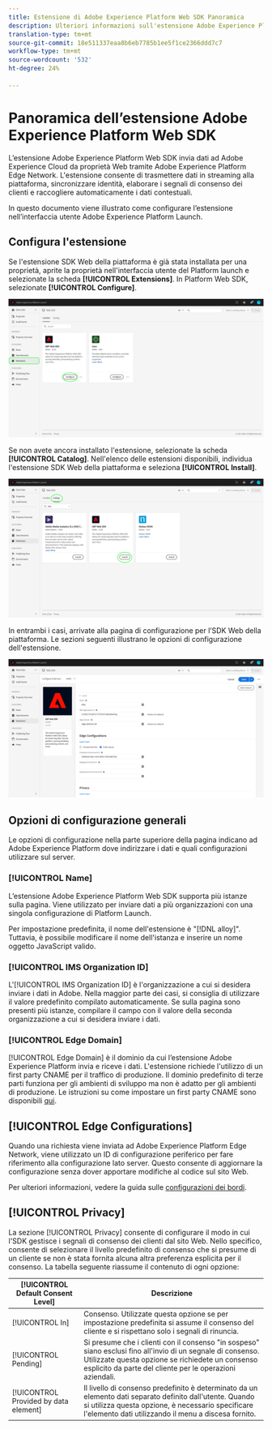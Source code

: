 ```yaml
---
title: Estensione di Adobe Experience Platform Web SDK Panoramica
description: Ulteriori informazioni sull'estensione Adobe Experience Platform Web SDK per  Adobe Experience Platform Launch
translation-type: tm+mt
source-git-commit: 18e511337eaa8b6eb7785b1ee5f1ce2366ddd7c7
workflow-type: tm+mt
source-wordcount: '532'
ht-degree: 24%

---
```



# Panoramica dell’estensione Adobe Experience Platform Web SDK

L’estensione Adobe Experience Platform Web SDK invia dati ad Adobe Experience Cloud da proprietà Web tramite Adobe Experience Platform Edge Network. L&#39;estensione consente di trasmettere dati in streaming alla piattaforma, sincronizzare identità, elaborare i segnali di consenso dei clienti e raccogliere automaticamente i dati contestuali.

In questo documento viene illustrato come configurare l’estensione nell’interfaccia utente  Adobe Experience Platform Launch.

## Configura l&#39;estensione

Se l&#39;estensione SDK Web della piattaforma è già stata installata per una proprietà, aprite la proprietà nell&#39;interfaccia utente del Platform launch e selezionate la scheda **[!UICONTROL Extensions]**. In Platform Web SDK, selezionate **[!UICONTROL Configure]**.

![](../images/extension/overview/configure.png)

Se non avete ancora installato l&#39;estensione, selezionate la scheda **[!UICONTROL Catalog]**. Nell&#39;elenco delle estensioni disponibili, individua l&#39;estensione SDK Web della piattaforma e seleziona **[!UICONTROL Install]**.

![](../images/extension/overview/install.png)

In entrambi i casi, arrivate alla pagina di configurazione per l’SDK Web della piattaforma. Le sezioni seguenti illustrano le opzioni di configurazione dell&#39;estensione.

![](../images/extension/overview/config-screen.png)

## Opzioni di configurazione generali

Le opzioni di configurazione nella parte superiore della pagina indicano ad Adobe Experience Platform dove indirizzare i dati e quali configurazioni utilizzare sul server.

### [!UICONTROL Name]

L’estensione Adobe Experience Platform Web SDK supporta più istanze sulla pagina. Viene utilizzato per inviare dati a più organizzazioni con una singola configurazione di Platform Launch.

Per impostazione predefinita, il nome dell&#39;estensione è &quot;[!DNL alloy]&quot;. Tuttavia, è possibile modificare il nome dell&#39;istanza e inserire un nome oggetto JavaScript valido.

### **[!UICONTROL IMS Organization ID]**

L&#39;[!UICONTROL IMS Organization ID] è l&#39;organizzazione a cui si desidera inviare i dati in Adobe. Nella maggior parte dei casi, si consiglia di utilizzare il valore predefinito compilato automaticamente. Se sulla pagina sono presenti più istanze, compilare il campo con il valore della seconda organizzazione a cui si desidera inviare i dati.

### **[!UICONTROL Edge Domain]**

[!UICONTROL Edge Domain] è il dominio da cui l’estensione Adobe Experience Platform invia e riceve i dati. L&#39;estensione richiede l&#39;utilizzo di un first party CNAME per il traffico di produzione. Il dominio predefinito di terze parti funziona per gli ambienti di sviluppo ma non è adatto per gli ambienti di produzione. Le istruzioni su come impostare un first party CNAME sono disponibili [qui](https://docs.adobe.com/content/help/it-IT/core-services/interface/ec-cookies/cookies-first-party.html).

## [!UICONTROL Edge Configurations]

Quando una richiesta viene inviata ad Adobe Experience Platform Edge Network, viene utilizzato un ID di configurazione periferico per fare riferimento alla configurazione lato server. Questo consente di aggiornare la configurazione senza dover apportare modifiche al codice sul sito Web.

Per ulteriori informazioni, vedere la guida sulle [configurazioni dei bordi](../fundamentals/edge-configuration.md).

## [!UICONTROL Privacy]

La sezione [!UICONTROL Privacy] consente di configurare il modo in cui l&#39;SDK gestisce i segnali di consenso dei clienti dal sito Web. Nello specifico, consente di selezionare il livello predefinito di consenso che si presume di un cliente se non è stata fornita alcuna altra preferenza esplicita per il consenso. La tabella seguente riassume il contenuto di ogni opzione:

| [!UICONTROL Default Consent Level] | Descrizione |
| --- | --- |
| [!UICONTROL In] | Consenso. Utilizzate questa opzione se per impostazione predefinita si assume il consenso del cliente e si rispettano solo i segnali di rinuncia. |
| [!UICONTROL Pending] | Si presume che i clienti con il consenso &quot;in sospeso&quot; siano esclusi fino all&#39;invio di un segnale di consenso. Utilizzate questa opzione se richiedete un consenso esplicito da parte del cliente per le operazioni aziendali. |
| [!UICONTROL Provided by data element] | Il livello di consenso predefinito è determinato da un elemento dati separato definito dall&#39;utente. Quando si utilizza questa opzione, è necessario specificare l&#39;elemento dati utilizzando il menu a discesa fornito. |
